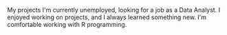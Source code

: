 My projects I'm currently unemployed, looking for a job as a Data Analyst. 
I enjoyed working on projects, and I always learned something new. 
I'm comfortable working with R programming.
